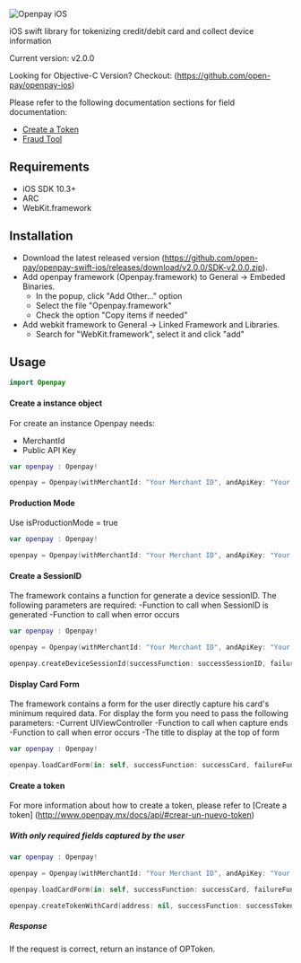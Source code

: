 ![Openpay iOS](http://www.openpay.mx/img/github/ios.jpg)

iOS swift library for tokenizing credit/debit card and collect device information

Current version: v2.0.0

Looking for Objective-C Version? Checkout: (https://github.com/open-pay/openpay-ios)

Please refer to the following documentation sections for field documentation:
* [Create a Token](http://www.openpay.mx/docs/api/#crear-un-nuevo-token)
* [Fraud Tool](http://www.openpay.mx/docs/fraud-tool.html)

## Requirements

- iOS SDK 10.3+
- ARC
- WebKit.framework

## Installation

- Download the latest released version (https://github.com/open-pay/openpay-swift-ios/releases/download/v2.0.0/SDK-v2.0.0.zip).
- Add openpay framework (Openpay.framework) to General -> Embeded Binaries.
	- In the popup, click "Add Other..." option
	- Select the file "Openpay.framework"
	- Check the option "Copy items if needed"
- Add webkit framework to General -> Linked Framework and Libraries.
	- Search for "WebKit.framework", select it and click "add"

## Usage

```swift
import Openpay
```

#### Create a instance object

For create an instance Openpay needs:
- MerchantId
- Public API Key

```swift
var openpay : Openpay!

openpay = Openpay(withMerchantId: "Your Merchant ID", andApiKey: "Your Private Key", isProductionMode: false, isDebug: false)
```

#### Production Mode

Use isProductionMode = true

```swift
var openpay : Openpay!

openpay = Openpay(withMerchantId: "Your Merchant ID", andApiKey: "Your Private Key", isProductionMode: true, isDebug: false)
```

#### Create a SessionID

The framework contains a function for generate a device sessionID.
The following parameters are required:
-Function to call when SessionID is generated
-Function to call when error occurs

```swift
var openpay : Openpay!

openpay = Openpay(withMerchantId: "Your Merchant ID", andApiKey: "Your Private Key", isProductionMode: true, isDebug: false)

openpay.createDeviceSessionId(successFunction: successSessionID, failureFunction: failSessionID)
```

#### Display Card Form

The framework contains a form for the user directly capture his card's minimum required data.
For display the form you need to pass the following parameters:
-Current UIViewController
-Function to call when capture ends
-Function to call when error occurs
-The title to display at the top of form

```swift
var openpay : Openpay!

openpay.loadCardForm(in: self, successFunction: successCard, failureFunction: failCard, formTitle: "Openpay")
```

#### Create a token

For more information about how to create a token, please refer to [Create a token] (http://www.openpay.mx/docs/api/#crear-un-nuevo-token)

##### With only required fields captured by the user

```swift
var openpay : Openpay!

openpay = Openpay(withMerchantId: "Your Merchant ID", andApiKey: "Your Private Key", isProductionMode: true, isDebug: false)

openpay.loadCardForm(in: self, successFunction: successCard, failureFunction: failCard, formTitle: "Openpay")

openpay.createTokenWithCard(address: nil, successFunction: successToken, failureFunction: failToken)

```

##### Response

If the request is correct, return an instance of OPToken.
